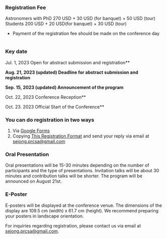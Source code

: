 ### Registration Fee

Astronomers with PhD 270 USD + 30 USD (for banquet) + 50 USD (tour)
Students 200 USD + 20 USD(for banquet) + 30 USD (tour)
* Payment of the registration fee should be made on the conference day

#
### Key date

Jul. 1, 2023         Open for abstract submission and registration**

**Aug. 21, 2023 (updated)       Deadline for abstract submission and registration**

**Sep. 15, 2023 (updated)        Announcement of the program**

Oct. 22, 2023        Conference Reception**

Oct. 23. 2023        Official Start of the Conference**

### You can do registration in two ways
1. Via [Google Forms](https://docs.google.com/forms/d/e/1FAIpQLScN-N2ma7K-2g581s9i5XLKcKhNYeFpn3Li7uWKL7xx8VKVwg/viewform)
2. Copying [This Registration Format](https://github.com/csj607/12thprcsa/blob/main/Pages/Registration_Form.md)
and send your reply via email at sejong.prcsa@gmail.com


### Oral Presentation

Oral presentations will be 15-30 minutes depending on the number of participants and the type of presentations.
Invitation talks will be about 30 minutes and contribution talks will be shorter.
The program will be announced on August 21st. ​

### E-Poster

E-posters will be displayed at the conference venue.
The dimensions of the display are 109.5 cm (width) x 61.7 cm (height).
We recommend preparing your posters in landscape orientation.

For inquiries regarding registration, please contact us via email at sejong.prcsa@gmail.com.
